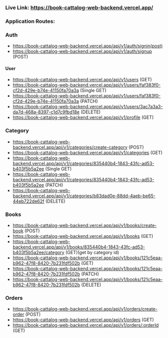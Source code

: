 ### Live Link: https://book-cattalog-web-backend.vercel.app/

### Application Routes:
### Auth
- https://book-cattalog-web-backend.vercel.app/api/v1/auth/signin(post)
- https://book-cattalog-web-backend.vercel.app/api/v1/auth/signup (POST)

#### User

- https://book-cattalog-web-backend.vercel.app/api/v1/users (GET)
- https://book-cattalog-web-backend.vercel.app/api/v1/users/faf383f0-cf2d-429e-b74e-41150fa70a3a (Single GET)
- https://book-cattalog-web-backend.vercel.app/api/v1/users/faf383f0-cf2d-429e-b74e-41150fa70a3a (PATCH)
- https://book-cattalog-web-backend.vercel.app/api/v1/users/3ac7a3a3-da7d-468a-8397-c1d7c9fbd18e (DELETE)
- https://book-cattalog-web-backend.vercel.app/api/v1/profile (GET)

### Category

- https://book-cattalog-web-backend.vercel.app/api/v1/categories/create-category (POST)
- https://book-cattalog-web-backend.vercel.app/api/v1/categories (GET)
- https://book-cattalog-web-backend.vercel.app/api/v1/categories/835440b4-1843-43fc-ad53-b403f5b5a2ee (Single GET)
- https://book-cattalog-web-backend.vercel.app/api/v1/categories/835440b4-1843-43fc-ad53-b403f5b5a2ee (PATCH)
- https://book-cattalog-web-backend.vercel.app/api/v1/categories/b83dad0e-88dd-4aeb-be65-44eb722de62f (DELETE)

### Books

- https://book-cattalog-web-backend.vercel.app/api/v1/books/create-book (POST)
- https://book-cattalog-web-backend.vercel.app/api/v1/books (GET)
- https://book-cattalog-web-backend.vercel.app/api/v1/books/835440b4-1843-43fc-ad53-b403f5b5a2ee/category (GET)(get by category id)
- https://book-cattalog-web-backend.vercel.app/api/v1/books/121c5eaa-b962-47f8-8420-7b231fdf502b (GET)
- https://book-cattalog-web-backend.vercel.app/api/v1/books/121c5eaa-b962-47f8-8420-7b231fdf502b (PATCH)
- https://book-cattalog-web-backend.vercel.app/api/v1/books/121c5eaa-b962-47f8-8420-7b231fdf502b (DELETE)

### Orders

- https://book-cattalog-web-backend.vercel.app/api/v1/orders/create-order (POST)
- https://book-cattalog-web-backend.vercel.app/api/v1/orders (GET) 
- https://book-cattalog-web-backend.vercel.app/api/v1/orders/:orderId (GET)